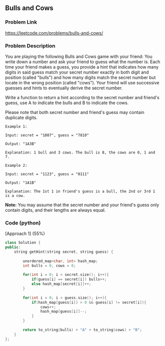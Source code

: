 ## Bulls and Cows

### Problem Link

https://leetcode.com/problems/bulls-and-cows/

### Problem Description 

You are playing the following Bulls and Cows game with your friend: You write down a number and ask your friend to guess what the number is. Each time your friend makes a guess, you provide a hint that indicates how many digits in said guess match your secret number exactly in both digit and position (called "bulls") and how many digits match the secret number but locate in the wrong position (called "cows"). Your friend will use successive guesses and hints to eventually derive the secret number.

Write a function to return a hint according to the secret number and friend's guess, use A to indicate the bulls and B to indicate the cows. 

Please note that both secret number and friend's guess may contain duplicate digits.

```
Example 1:

Input: secret = "1807", guess = "7810"

Output: "1A3B"

Explanation: 1 bull and 3 cows. The bull is 8, the cows are 0, 1 and 7.

```

```
Example 2:

Input: secret = "1123", guess = "0111"

Output: "1A1B"

Explanation: The 1st 1 in friend's guess is a bull, the 2nd or 3rd 1 is a cow.

```

**Note:** You may assume that the secret number and your friend's guess only contain digits, and their lengths are always equal.

### Code (python)

[Approach 1] (55%) 

```c++
class Solution {
public:
    string getHint(string secret, string guess) {
        
        unordered_map<char, int> hash_map;
        int bulls = 0, cows = 0;
        
        for(int i = 0; i < secret.size(); i++){
            if(guess[i] == secret[i]) bulls++;
            else hash_map[secret[i]]++;
        }
        
        for(int i = 0; i < guess.size(); i++){
            if(hash_map[guess[i]] > 0 && guess[i] != secret[i]){
                cows++;
                hash_map[guess[i]]--;
            }
        }
        
        return to_string(bulls) + "A" + to_string(cows) + "B";
    }
};

```
